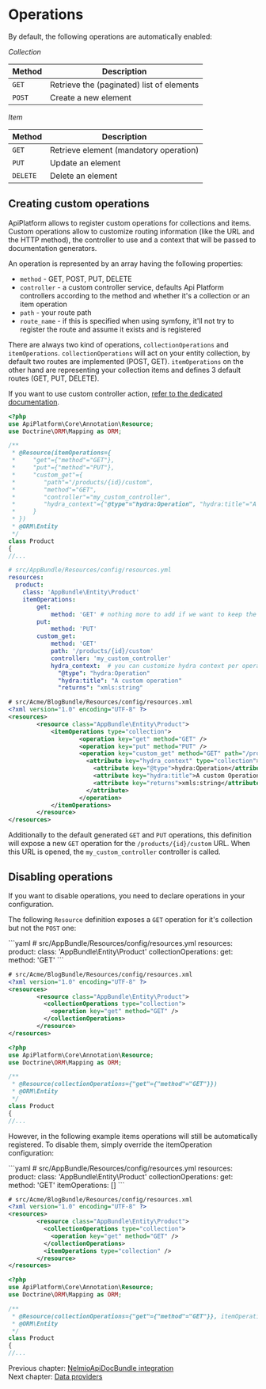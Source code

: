 # Operations

By default, the following operations are automatically enabled:

*Collection*

| Method | Description                               |
|--------|-------------------------------------------|
| `GET`  | Retrieve the (paginated) list of elements |
| `POST` | Create a new element                      |

*Item*

| Method   | Description                               |
|----------|-------------------------------------------|
| `GET`    | Retrieve element (mandatory operation)    |
| `PUT`    | Update an element                         |
| `DELETE` | Delete an element                         |

## Creating custom operations

ApiPlatform allows to register custom operations for collections and items.
Custom operations allow to customize routing information (like the URL and the HTTP method),
the controller to use and a context that will be passed to documentation generators.

An operation is represented by an array having the following properties:

- `method` - GET, POST, PUT, DELETE
- `controller` - a custom controller service, defaults Api Platform controllers according to the method and whether it's a collection or an item operation
- `path` - your route path
- `route_name` - if this is specified when using symfony, it'll not try to register the route and assume it exists and is registered

There are always two kind of operations, `collectionOperations` and `itemOperations`. `collectionOperations` will act on your entity collection, by default two routes are implemented (POST, GET).
`itemOperations` on the other hand are representing your collection items and defines 3 default routes (GET, PUT, DELETE).

If you want to use custom controller action, [refer to the dedicated documentation](controllers.md).

<configurations>

```php
<?php
use ApiPlatform\Core\Annotation\Resource;
use Doctrine\ORM\Mapping as ORM;

/**
 * @Resource(itemOperations={
 *     "get"={"method"="GET"},
 *     "put"={"method"="PUT"},
 *     "custom_get"={
 *        "path"="/products/{id}/custom",
 *        "method"="GET",
 *        "controller"="my_custom_controller",
 *        "hydra_context"={"@type"="hydra:Operation", "hydra:title"="A custom operation", "returns"="xmls:string"}
 *     }
 * })
 * @ORM\Entity
 */
class Product
{
//...
```

```yaml
# src/AppBundle/Resources/config/resources.yml
resources:
  product:
    class: 'AppBundle\Entity\Product'
    itemOperations:
        get:
            method: 'GET' # nothing more to add if we want to keep the default controller
        put:
            method: 'PUT'
        custom_get:
            method: 'GET'
            path: '/products/{id}/custom'
            controller: 'my_custom_controller'
            hydra_context:  # you can customize hydra context per operation
              "@type": "hydra:Operation"
              "hydra:title": "A custom operation"
              "returns": "xmls:string"
```

```xml
# src/Acme/BlogBundle/Resources/config/resources.xml
<?xml version="1.0" encoding="UTF-8" ?>
<resources>
        <resource class="AppBundle\Entity\Product">
            <itemOperations type="collection">
                    <operation key="get" method="GET" />
                    <operation key="put" method="PUT" />
                    <operation key="custom_get" method="GET" path="/products/{id}/custom" controller="my_custom_controller">
                      <attribute key="hydra_context" type="collection">
                        <attribute key="@type">hydra:Operation</attribute>
                        <attribute key="hydra:title">A custom Operation</attribute>
                        <attribute key="returns">xmls:string</attribute>
                      </attribute>
                    </operation>
            </itemOperations>
        </resource>
</resources>
```

</configurations>

Additionally to the default generated `GET` and `PUT` operations, this definition will expose a new `GET` operation for
the `/products/{id}/custom` URL. When this URL is opened, the `my_custom_controller` controller is called.

## Disabling operations

If you want to disable operations, you need to declare operations in your configuration.

The following `Resource` definition exposes a `GET` operation for it's collection but not the `POST` one:

<configurations>
```yaml
# src/AppBundle/Resources/config/resources.yml
resources:
  product:
    class: 'AppBundle\Entity\Product'
    collectionOperations:
       get:
        method: 'GET'
```

```xml
# src/Acme/BlogBundle/Resources/config/resources.xml
<?xml version="1.0" encoding="UTF-8" ?>
<resources>
        <resource class="AppBundle\Entity\Product">
          <collectionOperations type="collection">
            <operation key="get" method="GET" />
          </collectionOperations>
        </resource>
</resources>
```

```php
<?php
use ApiPlatform\Core\Annotation\Resource;
use Doctrine\ORM\Mapping as ORM;

/**
 * @Resource(collectionOperations={"get"={"method"="GET"}})
 * @ORM\Entity
 */
class Product
{
//...
```
</configurations>

However, in the following example items operations will still be automatically registered. To disable them, simply override the itemOperation configuration:

<configurations>
```yaml
# src/AppBundle/Resources/config/resources.yml
resources:
  product:
    class: 'AppBundle\Entity\Product'
    collectionOperations:
       get:
        method: 'GET'
    itemOperations: []
```

```xml
# src/Acme/BlogBundle/Resources/config/resources.xml
<?xml version="1.0" encoding="UTF-8" ?>
<resources>
        <resource class="AppBundle\Entity\Product">
          <collectionOperations type="collection">
            <operation key="get" method="GET" />
          </collectionOperations>
          <itemOperations type="collection" />
        </resource>
</resources>
```

```php
<?php
use ApiPlatform\Core\Annotation\Resource;
use Doctrine\ORM\Mapping as ORM;

/**
 * @Resource(collectionOperations={"get"={"method"="GET"}}, itemOperations={})
 * @ORM\Entity
 */
class Product
{
//...
```
</configurations>


Previous chapter: [NelmioApiDocBundle integration](nelmio-api-doc.md)<br>
Next chapter: [Data providers](data-providers.md)
